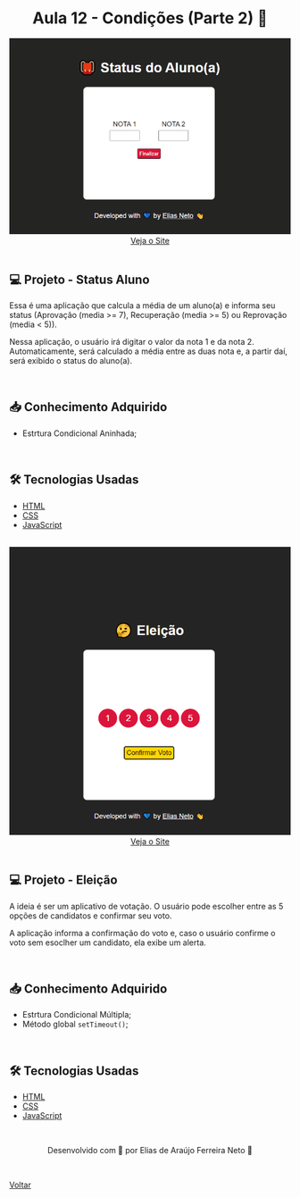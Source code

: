 <h1 align="center">Aula 12 - Condições (Parte 2) 🔀</h1>

<div align="center">
  <img src="./demonstracao.gif">
</div>

<div align="center">
  <a href="https://elias-neto.github.io/Curso-em-video-JavaScript/modulos/moduloD/aula12/statusAluno.html">Veja o Site</a>
</div>

<br>

## 💻 Projeto - Status Aluno

Essa é uma aplicação que calcula a média de um aluno(a) e informa seu status (Aprovação (media >= 7), Recuperação (media >= 5) ou Reprovação (media < 5)).

Nessa aplicação, o usuário irá digitar o valor da nota 1 e da nota 2. Automaticamente, será calculado a média entre as duas nota e, a partir daí, será exibido 
o status do aluno(a).

<br>

## 📥 Conhecimento Adquirido 

- Estrtura Condicional Aninhada;

<br>

## 🛠 Tecnologias Usadas

- [HTML](https://www.w3schools.com/html/)
- [CSS](https://www.w3schools.com/css/)
- [JavaScript](https://www.w3schools.com/js/)

<br>

<div align="center">
  <img src="./demonstracao(1).gif">
</div>

<div align="center">
  <a href="https://elias-neto.github.io/Curso-em-video-JavaScript/modulos/moduloD/aula12/eleicao.html">Veja o Site</a>
</div>

<br>

## 💻 Projeto - Eleição

A ideia é ser um aplicativo de votação. O usuário pode escolher entre as 5 opções de candidatos e confirmar seu voto. 

A aplicação informa a confirmação do voto e, caso o usuário confirme o voto sem esoclher um candidato, ela exibe um alerta.

<br>

## 📥 Conhecimento Adquirido 

- Estrtura Condicional Múltipla;
- Método global `setTimeout()`;

<br>

## 🛠 Tecnologias Usadas

- [HTML](https://www.w3schools.com/html/)
- [CSS](https://www.w3schools.com/css/)
- [JavaScript](https://www.w3schools.com/js/)

<br>

<p align="center"> Desenvolvido com 💙 por Elias de Araújo Ferreira Neto 👋 <p>

<br>
  
<a href="../../../README.md">Voltar</a>
